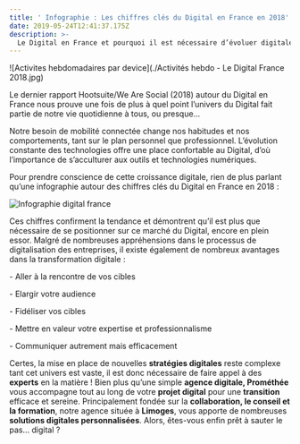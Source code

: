 ```yaml
---
title: ' Infographie : Les chiffres clés du Digital en France en 2018'
date: 2019-05-24T12:41:37.175Z
description: >-
  Le Digital en France et pourquoi il est nécessaire d’évoluer digitalement Prendre conscience des évolutions du digital (s’acculturer) pour mieux appréhender sa transformation digitale et ainsi se décider à mettre en place de nouvelles stratégies digitales efficaces (grâce à des agences digitales ou des experts qui les accompagnent tout au long de leur processus de digitalisation).
---
```


![Activites hebdomadaires par device](./Activités hebdo - Le Digital France 2018.jpg)


Le dernier rapport Hootsuite/We Are Social (2018) autour du Digital en France nous prouve une fois de plus à quel point l’univers du Digital fait partie de notre vie quotidienne à tous, ou presque…

Notre besoin de mobilité connectée change nos habitudes et nos comportements, tant sur le plan personnel que professionnel. L’évolution constante des technologies offre une place confortable au Digital, d’où l’importance de s’acculturer aux outils et technologies numériques. 

Pour prendre conscience de cette croissance digitale, rien de plus parlant qu’une infographie autour des chiffres clés du Digital en France en 2018 : 

![Infographie digital france](./Infographie.png)

Ces chiffres confirment la tendance et démontrent qu’il est plus que nécessaire de se positionner sur ce marché du Digital, encore en plein essor. Malgré de nombreuses appréhensions dans le processus de digitalisation des entreprises, il existe également de nombreux avantages dans la transformation digitale : 

\- Aller à la rencontre de vos cibles

\- Elargir votre audience

\- Fidéliser vos cibles

\- Mettre en valeur votre expertise et professionnalisme

\- Communiquer autrement mais efficacement



Certes, la mise en place de nouvelles **stratégies digitales** reste complexe tant cet univers est vaste, il est donc nécessaire de faire appel à des **experts** en la matière ! Bien plus qu’une simple **agence digitale, Prométhée** vous accompagne tout au long de votre **projet digital**
pour une **transition** efficace et sereine. Principalement fondée sur la **collaboration, le conseil et la formation**, notre agence située à **Limoges**, vous apporte de nombreuses **solutions digitales personnalisées**. Alors, êtes-vous enfin prêt à sauter le pas… digital ?
